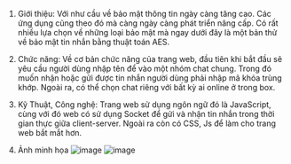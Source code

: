  1. Giới thiệu:
    Với như cầu về bảo mật thông tin ngày càng tăng cao. Các ứng dụng cũng theo đó mà càng ngày càng phát triển nâng cấp. Có rất nhiều lựa chọn về những loại bảo mật mà ngay dưới đây là một bản thử về bảo mật tin nhắn bằng thuật toán AES.
   
 2. Chức năng:
      Về cơ bản chức năng của trang web, đầu tiên khi bắt đầu sẽ yêu cầu người dùng nhập tên để vào một nhóm chat chung. Trong đó muốn nhận hoặc gửi được tin nhắn người dùng phải nhập mã khóa trùng khớp. Ngoài ra, có thể chọn chat riêng với bất kỳ ai online ở trong box.
 3. Kỹ Thuật, Công nghệ:
      Trang web sử dụng ngôn ngữ đó là JavaScript, cùng với đó web có sử dụng Socket để gửi và nhận tin nhắn trong thời gian thực giữa client-server. Ngoài ra còn có CSS, Js để làm cho trang web bắt mắt hơn.
 4. Ảnh minh họa
    ![image](https://github.com/user-attachments/assets/bd0baec4-febb-43fd-98e9-04d48c9c6ca2)
    ![image](https://github.com/user-attachments/assets/fbccf254-f013-4607-b3cb-d2b96850a8ff)

    
